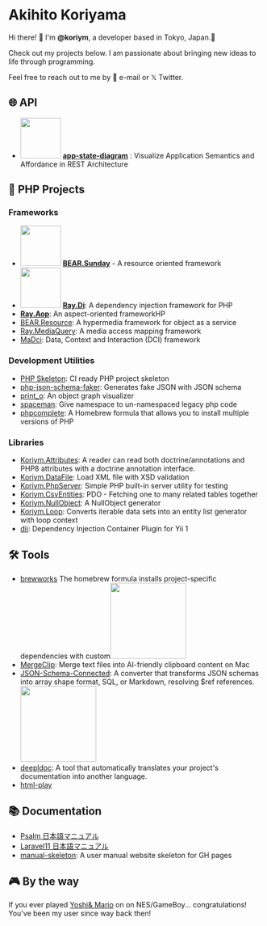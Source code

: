 # Akihito Koriyama

Hi there! 👋 I'm **@koriym**, a developer based in Tokyo, Japan.🗼

Check out my projects below. I am passionate about bringing new ideas to life through programming.

Feel free to reach out to me by 📧 e-mail or 𝕏 Twitter.

## 🌐 API

- <img width=80px src="https://www.app-state-diagram.com/images/logo.png">  [**app-state-diagram**](https://www.app-state-diagram.com/) : Visualize Application Semantics and Affordance in REST Architecture 


## 🐘 PHP Projects

### Frameworks

- <img width=80px src="https://avatars.githubusercontent.com/u/1219103?s=400&u=cfa5f51a09dcadeb17bae674a9d8f9fe70652eb5&v=4">  [**BEAR.Sunday**](https://bearsunday.github.io/) - A resource oriented framework
- <img width=80px src="https://ray-di.github.io/images/logo.svg">  [**Ray.Di**](https://ray-di.github.io/): A dependency injection framework for PHP
- [**Ray.Aop**](https://github.com/ray-di/Ray.Aop): An aspect-oriented frameworkHP
- [BEAR.Resource](https://github.com/bearsunday/BEAR.Resource): A hypermedia framework for object as a service
- [Ray.MediaQuery](https://github.com/ray-di/Ray.MediaQuery): A media access mapping framework
- [MaDci](https://github.com/koriym/MaDci): Data, Context and Interaction (DCI) framework

### Development Utilities

- [PHP Skeleton](https://github.com/koriym/Koriym.PhpSkeleton): CI ready PHP project skeleton
- [php-json-schema-faker](https://github.com/koriym/php-json-schema-faker): Generates fake JSON with JSON schema
- [print_o](https://github.com/koriym/print_o): An object graph visualizer
- [spaceman](https://github.com/koriym/spaceman): Give namespace to un-namespaced legacy php code
- [phpcomplete](https://koriym.github.io/homebrew-brewworks/README-phpcomplete.html): A Homebrew formula that allows you to install multiple versions of PHP

### Libraries

- [Koriym.Attributes](https://github.com/koriym/Koriym.Attributes): A reader can read both doctrine/annotations and PHP8 attributes with a doctrine annotation interface.
- [Koriym.DataFile](https://github.com/koriym/Koriym.DataFile): Load XML file with XSD validation
- [Koriym.PhpServer](https://github.com/koriym/Koriym.PhpServer): Simple PHP built-in server utility for testing
- [Koriym.CsvEntities](https://github.com/koriym/Koriym.CsvEntities): PDO - Fetching one to many related tables together
- [Koriym.NullObject](https://github.com/koriym/Koriym.NullObject): A NullObject generator
- [Koriym.Loop](https://github.com/koriym/Koriym.Loop): Converts iterable data sets into an entity list generator with loop context
- [dii](https://github.com/koriym/dii): Dependency Injection Container Plugin for Yii 1

## 🛠️ Tools

- [brewworks](https://github.com/koriym/homebrew-brewworks) The homebrew formula installs project-specific dependencies with custom<img width=150px src="https://github.com/koriym/homebrew-brewworks/assets/529021/d02bc876-8c7d-40d6-b2c1-b845d469f7f7">
- [MergeClip](https://github.com/koriym/MergeClip): Merge text files into AI-friendly clipboard content on Mac
- [JSON-Schema-Connected](https://koriym.github.io/json-schema-connected/): A converter that transforms JSON schemas into array shape format, SQL, or Markdown, resolving $ref references.<img width=150px src="https://koriym.github.io/json-schema-connected/images/json-schema-connected.png">
- [deepldoc](https://github.com/koriym/deepldoc): A tool that automatically translates your project's documentation into another language.
- [html-play](https://github.com/koriym/html-play)


## 📚 Documentation

- [Psalm 日本語マニュアル
](https://koriym.github.io/psalm-ja/)
- [Laravel11 日本語マニュアル
](https://koriym.github.io/l11ja/installation.html)
- [manual-skeleton](https://github.com/koriym/user-manual-skeleton): A user manual website skeleton for GH pages

## 🎮 By the way

If you ever played [Yoshi](https://www.nintendo.com/jp/famicom/software/fmc-yeg/index.html)[& Mario](https://www.nintendo.com/en-gb/Games/NES/Mario-Yoshi-752891.html?srsltid=AfmBOopN6OqKyFPnWFWXmd3I4SPdUY4rL2XwBd4QWqHabR0F-KvGzubM) on on NES/GameBoy... congratulations! You've been my user since way back then! 
